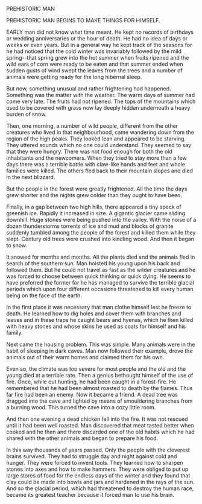 PREHISTORIC MAN

PREHISTORIC MAN BEGINS TO MAKE
THINGS FOR HIMSELF.


EARLY man did not know what time meant. He kept
no records of birthdays or wedding anniversaries or the hour
of death. He had no idea of days or weeks or even years.
But in a general way he kept track of the seasons for he had
noticed that the cold winter was invariably followed by the mild
spring--that spring grew into the hot summer when fruits
ripened and the wild ears of corn were ready to be eaten and
that summer ended when sudden gusts of wind swept the leaves
from the trees and a number of animals were getting ready
for the long hibernal sleep.

But now, something unusual and rather frightening had
happened. Something was the matter with the weather. The
warm days of summer had come very late. The fruits had
not ripened. The tops of the mountains which used to be covered
with grass now lay deeply hidden underneath a heavy
burden of snow.

Then, one morning, a number of wild people, different
from the other creatures who lived in that neighbourhood, came
wandering down from the region of the high peaks. They
looked lean and appeared to be starving. They uttered sounds
which no one could understand. They seemed to say that
they were hungry. There was not food enough for both the
old inhabitants and the newcomers. When they tried to stay
more than a few days there was a terrible battle with claw-like
hands and feet and whole families were killed. The others fled
back to their mountain slopes and died in the next blizzard.

But the people in the forest were greatly frightened. All
the time the days grew shorter and the nights grew colder than
they ought to have been.

Finally, in a gap between two high hills, there appeared a
tiny speck of greenish ice. Rapidly it increased in size. A
gigantic glacier came sliding downhill. Huge stones were
being pushed into the valley. With the noise of a dozen thunderstorms
torrents of ice and mud and blocks of granite suddenly
tumbled among the people of the forest and killed them
while they slept. Century old trees were crushed into kindling
wood. And then it began to snow.

It snowed for months and months. All the plants died and
the animals fled in search of the southern sun. Man hoisted
his young upon his back and followed them. But he could not
travel as fast as the wilder creatures and he was forced to
choose between quick thinking or quick dying. He seems to
have preferred the former for he has managed to survive the
terrible glacial periods which upon four different occasions
threatened to kill every human being on the face of the earth.

In the first place it was necessary that man clothe himself
lest he freeze to death. He learned how to dig holes and cover
them with branches and leaves and in these traps he caught
bears and hyenas, which he then killed with heavy stones and
whose skins he used as coats for himself and his family.

Next came the housing problem. This was simple. Many
animals were in the habit of sleeping in dark caves. Man now
followed their example, drove the animals out of their warm
homes and claimed them for his own.

Even so, the climate was too severe for most people and
the old and the young died at a terrible rate. Then a genius
bethought himself of the use of fire. Once, while out hunting,
he had been caught in a forest-fire. He remembered that he
had been almost roasted to death by the flames. Thus far fire
had been an enemy. Now it became a friend. A dead tree
was dragged into the cave and lighted by means of smouldering
branches from a burning wood. This turned the cave into
a cozy little room.

And then one evening a dead chicken fell into the fire. It
was not rescued until it had been well roasted. Man discovered
that meat tasted better when cooked and he then and there
discarded one of the old habits which he had shared with the
other animals and began to prepare his food.

In this way thousands of years passed. Only the people
with the cleverest brains survived. They had to struggle day
and night against cold and hunger. They were forced to invent
tools. They learned how to sharpen stones into axes and how
to make hammers. They were obliged to put up large stores
of food for the endless days of the winter and they found that
clay could be made into bowls and jars and hardened in the
rays of the sun. And so the glacial period, which had threatened
to destroy the human race, became its greatest teacher
because it forced man to use his brain.

